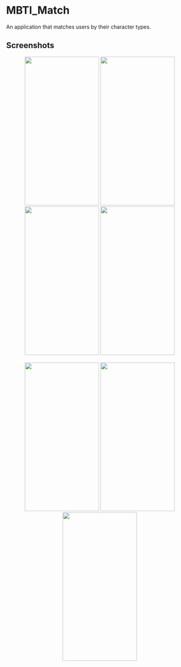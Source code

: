 # MBTI_Match

An application that matches users by their character types.

## Screenshots

<div style="text-align:center"><img src="https://github.com/MortuusestChe/MBTI-Match/blob/main/lib/assets/screenshots/1.jpg" width="200" height="400"/>
<img src="https://github.com/MortuusestChe/MBTI-Match/blob/main/lib/assets/screenshots/2.jpg" width="200" height="400" />
  <img src="https://github.com/MortuusestChe/MBTI-Match/blob/main/lib/assets/screenshots/3.jpg" width="200" height="400" />
  <img src="https://github.com/MortuusestChe/MBTI-Match/blob/main/lib/assets/screenshots/4.jpg" width="200" height="400" />

</div>
<br />

<div style="text-align:center">
  <img src="https://github.com/MortuusestChe/MBTI-Match/blob/main/lib/assets/screenshots/5.jpg" width="200" height="400"/>
  <img src="https://github.com/MortuusestChe/MBTI-Match/blob/main/lib/assets/screenshots/6.jpg"width="200" height="400" />
  <img src="https://github.com/MortuusestChe/MBTI-Match/blob/main/lib/assets/screenshots/7.jpg" width="200" height="400"/>
</div>

